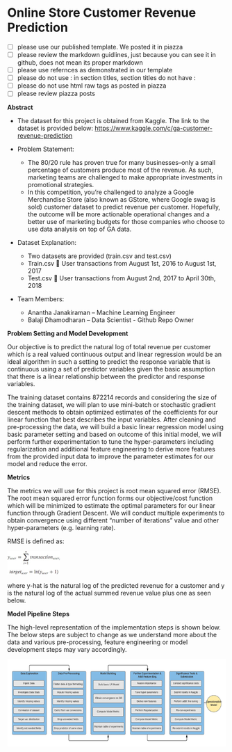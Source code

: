 # Online Store Customer Revenue Prediction

- [ ] please use our published template. We posted it in piazza
- [ ] please review the markdown guidlines, just because you can see it in github, does not mean its proper markdown
- [ ] please use refernces as demonstrated in our template
- [ ] please do not use : in section titles, section titles do not have :
- [ ] please do not use html raw tags as posted in piazza
- [ ] please review piazza posts

**Abstract**

+	The dataset for this project is obtained from Kaggle. The link to the dataset is provided below:
https://www.kaggle.com/c/ga-customer-revenue-prediction

+	Problem Statement:
	+	The 80/20 rule has proven true for many businesses–only a small percentage of customers produce most of the revenue. As such, marketing teams are challenged to make appropriate investments in promotional strategies.
	+	In this competition, you’re challenged to analyze a Google Merchandise Store (also known as GStore, where Google swag is sold) customer dataset to predict revenue per customer. Hopefully, the outcome will be more actionable operational changes and a better use of marketing budgets for those companies who choose to use data analysis on top of GA data.

+	Dataset Explanation:
	+	Two datasets are provided (train.csv and test.csv)
	+	Train.csv  User transactions from August 1st, 2016 to August 1st, 2017
	+	Test.csv   User transactions from August 2nd, 2017 to April 30th, 2018

+	Team Members: 
	+	Anantha Janakiraman – Machine Learning Engineer
	+	Balaji Dhamodharan – Data Scientist - Github Repo Owner

**Problem Setting and Model Development**

Our objective is to predict the natural log of total revenue per customer which is a real valued continuous output and linear regression would be an ideal algorithm in such a setting to predict the response variable that is continuous using a set of predictor variables given the basic assumption that there is a linear relationship between the predictor and response variables.

The training dataset contains 872214 records and considering the size of the training dataset, we will plan to use mini-batch or stochastic gradient descent methods to obtain optimized estimates of the coefficients for our linear function that best describes the input variables. After cleaning and pre-processing the data, we will build a basic linear regression model using basic parameter setting and based on outcome of this initial model, we will perform further experimentation to tune the hyper-parameters including regularization and additional feature engineering to derive more features from the provided input data to improve the parameter estimates for our model and reduce the error.


**Metrics**

The metrics we will use for this project is root mean squared error (RMSE). The root mean squared error function forms our objective/cost function which will be minimized to estimate the optimal parameters for our linear function through Gradient Descent. We will conduct multiple experiments to obtain convergence using different “number of iterations” value and other hyper-parameters (e.g. learning rate).

RMSE is defined as:

<img src="Images-and-plots/Loss_Func.png">

where y-hat is the natural log of the predicted revenue for a customer and y is the natural log of the actual summed revenue value plus one as seen below.

**Model Pipeline Steps**

The  high-level representation of the implementation steps is shown below. The below steps are subject to change as we understand more about the data and various pre-processing, feature engineering or model development steps may vary accordingly. 

<img src="Images-and-plots/Plot_Part1.png">















